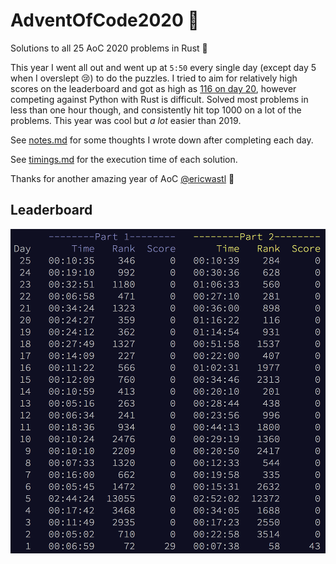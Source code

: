 # AdventOfCode2020 :crab:
Solutions to all 25 AoC 2020 problems in Rust :crab:

This year I went all out and went up at `5:50` every single day (except day 5 when I overslept :cry:) to do the puzzles. I tried to aim for relatively high scores on the leaderboard and got as high as [116 on day 20](./src/bin/20.rs), however competing against Python with Rust is difficult. Solved most problems in less than one hour though, and consistently hit top 1000 on a lot of the problems. This year was cool but _a lot_ easier than 2019.

See [notes.md](./notes.md) for some thoughts I wrote down after completing each day.

See [timings.md](./timings.md) for the execution time of each solution.

Thanks for another amazing year of AoC [@ericwastl](https://twitter.com/ericwastl) :christmas_tree:

## Leaderboard
![leaderboard](./screenshots/leaderboard.png)

